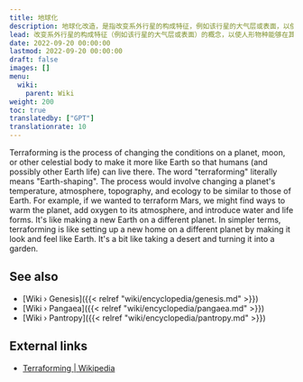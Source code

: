 ```yaml
---
title: 地球化
description: 地球化改造，是指改变系外行星的构成特征，例如该行星的大气层或表面，以使人形物种能够在其上生存。地球化改造是耶洛因在他们使地球适合居住的创世计划开始时所应用的技术。
lead: 改变系外行星的构成特征（例如该行星的大气层或表面）的概念，以使人形物种能够在其上生活。地球化改造是耶洛因在其使地球适合居住的创世计划开始时所应用的技术。
date: 2022-09-20 00:00:00
lastmod: 2022-09-20 00:00:00
draft: false
images: []
menu:
  wiki:
    parent: Wiki
weight: 200
toc: true
translatedby: ["GPT"]
translationrate: 10
---
```


Terraforming is the process of changing the conditions on a planet, moon, or other celestial body to make it more like Earth so that humans (and possibly other Earth life) can live there. The word "terraforming" literally means "Earth-shaping". The process would involve changing a planet's temperature, atmosphere, topography, and ecology to be similar to those of Earth. For example, if we wanted to terraform Mars, we might find ways to warm the planet, add oxygen to its atmosphere, and introduce water and life forms. It's like making a new Earth on a different planet. In simpler terms, terraforming is like setting up a new home on a different planet by making it look and feel like Earth. It's a bit like taking a desert and turning it into a garden.

## See also

- [Wiki › Genesis]({{< relref "wiki/encyclopedia/genesis.md" >}})
- [Wiki › Pangaea]({{< relref "wiki/encyclopedia/pangaea.md" >}})
- [Wiki › Pantropy]({{< relref "wiki/encyclopedia/pantropy.md" >}})

## External links

- [Terraforming | Wikipedia](https://en.wikipedia.org/wiki/Terraforming)
